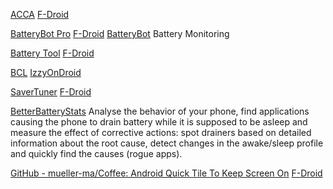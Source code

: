 
[ACCA](https://github.com/MatteCarra/AccA)
[F-Droid](https://f-droid.org/app/mattecarra.accapp)

[BatteryBot Pro](https://github.com/darshan-/Battery-Indicator-Pro)
[F-Droid](https://f-droid.org/app/com.darshancomputing.BatteryIndicatorPro)
[BatteryBot](https://f-droid.org/packages/com.darshancomputing.BatteryIndicatorPro)
Battery Monitoring

[Battery Tool](https://github.com/Domi04151309/BatteryTool)
[F-Droid](https://f-droid.org/app/io.github.domi04151309.batterytool)

[BCL](https://github.com/MuntashirAkon/BatteryChargeLimiter)
[IzzyOnDroid](https://apt.izzysoft.de/fdroid/index/apk/io.github.muntashirakon.bcl)

[SaverTuner](https://codeberg.org/s1m/savertuner)
[F-Droid](https://f-droid.org/app/s1m.savertuner)

[BetterBatteryStats](https://better.asksven.io/betterbatterystats)
Analyse the behavior of your phone, find applications causing the phone to drain battery while it is supposed to be asleep and measure the effect of corrective actions: spot drainers based on detailed information about the root cause, detect changes in the awake/sleep profile and quickly find the causes (rogue apps).

[GitHub - mueller-ma/Coffee: Android Quick Tile To Keep Screen On](https://github.com/mueller-ma/Coffee)
[F-Droid](https://www.f-droid.org/app/com.github.muellerma.coffee)

